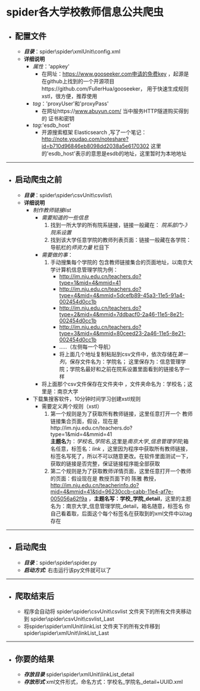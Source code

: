 # spider各大学校教师信息公共爬虫

* ## 配置文件
    * ***目录***：spider\spider\xmlUnit\config.xml
    * **详细说明**
        * *属性*：'appkey'
            * 在网址：https://www.gooseeker.com申请的免费key
            ，起源是在github上找到的一个开源项目https://github.com/FullerHua/gooseeker，
            用于快速生成规则xstl，很方便，推荐使用
        * *tag*：'proxyUser'和'proxyPass'
            * 在网址https://www.abuyun.com/ 当中服务HTTP隧道购买得到的
            证书和密钥
        * *tag*:'esdb_host'
            * 开源搜索框架 Elasticsearch ,写了一个笔记：http://note.youdao.com/noteshare?id=b710d96846eb8098dd2038a5e6170302
            这里的'esdb_host'表示的意思是esdb的地址，这里暂时为本地地址
---

* ## 启动爬虫之前
    * ***目录***：spider\spider\csvUnit\csvlist\
    * **详细说明**
        * *制作教师链接list*
             * *需要知道的一些信息*
                  1. 找到一所大学的所有院系链接，链接一般藏在： *院系部门-》院系设置*
                  2. 找到该大学任意学院的教师列表页面：链接一般藏在各学院：导航栏的*师资力量* 栏目下
             * *需要做的事*：  
                  1. 手动搜集每个学院的 包含教师链接集合的页面地址，以南京大学计算机信息管理学院为例：
                     + http://im.nju.edu.cn/teachers.do?type=1&mid=4&mmid=41
                     + http://im.nju.edu.cn/teachers.do?type=4&mid=4&mmid=5dcefb89-45a3-11e5-91a4-002454d0cc1b
                     + http://im.nju.edu.cn/teachers.do?type=2&mid=4&mmid=7ddbacf0-2a46-11e5-8e21-002454d0cc1b
                     + http://im.nju.edu.cn/teachers.do?type=3&mid=4&mmid=80ceed23-2a46-11e5-8e21-002454d0cc1b  
                     + .....（左侧每一个导航）  
                     + 将上面几个地址复制粘贴到csv文件中，依次存储在*第一列*，保存文件名为：学院名； 这里保存为：信息管理学院；学院名最好和之前在院系设置里面看到的链接名字一样
             * 将上面那个csv文件保存在文件夹中 ，文件夹命名为：学校名；这里是：南京大学
        * 下载集搜客软件，10分钟时间学习创建xstl规则  
            * 需要定义两个规则（xstl）
                1. 第一个规则是为了获取所有教师链接，这里任意打开一个 教师链接集合页面，假设，现在是http://im.nju.edu.cn/teachers.do?type=1&mid=4&mmid=41  
                 **主题名**为：*学校名_学院名*,这里是*南京大学_信息管理学院*;箱名任意，标签名：*link* ，这里因为程序中获取所有教师链接，标签名写死了，所以不可以随意更改。在软件里面测试一下，获取的链接是否完整，保证链接程序能全部获取
                2. 第二个规则是为了获取教师详情页面，这里任意打开一个教师的页面：假设现在是 教授页面下的 陈雅 教授，http://im.nju.edu.cn/teacherinfo.do?mid=4&mmid=41&tid=96230ccb-cabb-11e4-af7e-005056a62f9a
                 ，**主题名写：学校_学院_detail**，这里的主题名为：南京大学_信息管理学院_detail，箱名随意，标签名 你自己看着取，后面这个每个标签名在获取到的xml文件中以tag存在
---
* ## 启动爬虫
    * ***目录***：spider\spider\spider.py
    * ***启动方式***: 右击运行该py文件就可以了
---    
* ## 爬取结束后
     * 程序会自动将 spider\spider\csvUnit\csvlist 文件夹下的所有文件夹移动到 spider\spider\csvUnit\csvlist_Last
     * 将spider\spider\xmlUnit\linkList 文件夹下的所有文件移到spider\spider\xmlUnit\linkList_Last
---
* ## 你要的结果
    * ***存放目录*** spider\spider\xmlUnit\linkList_detail     
    * ***存放形式*** xml文件形式，命名方式：学校名_学院名_detail+UUID.xml           